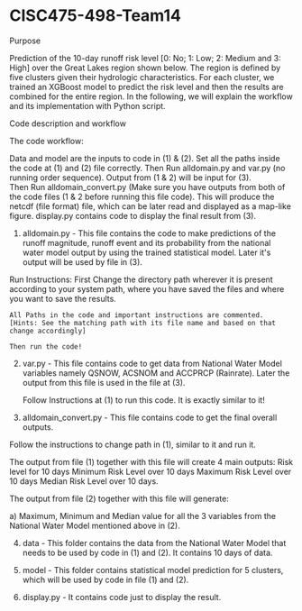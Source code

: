 # CISC475-498-Team14
Purpose

Prediction of the 10-day runoff risk level [0: No; 1: Low; 2: Medium and 3: High] over the Great Lakes region shown below. The region is defined by five clusters given their hydrologic characteristics. For each cluster, we trained an XGBoost model to predict the risk level and then the results are combined for the entire region. In the following, we will explain the workflow and its implementation with Python script.
 

Code description and workflow


The code workflow:

Data and model are the inputs to code in (1) & (2). 
Set all the paths inside the code at (1) and (2) file correctly. 
Then Run alldomain.py and var.py (no running order sequence). 
Output from (1 & 2) will be input for (3).  
Then Run alldomain_convert.py (Make sure you have outputs from both of the code files (1 & 2 before running this file code).
This will produce the netcdf (file format) file, which can be later read and displayed as a map-like figure. 
display.py contains code to display the final result from (3). 

1. alldomain.py - This file contains the code to make predictions of the runoff magnitude, runoff event and its probability from the national water model output by using the trained statistical model. Later it's output will be used by file in (3). 
 
Run Instructions:
	First Change the directory path wherever it is present according to your system path, where you have saved the files and where you want to save the results. 
	
	All Paths in the code and important instructions are commented. 
	[Hints: See the matching path with its file name and based on that change accordingly]
	
	Then run the code! 
2. var.py - This file contains code to get data from National Water Model variables namely QSNOW, ACSNOM and ACCPRCP (Rainrate). Later the output from this file is used in the file at (3).

	Follow Instructions at (1) to run this code. It is exactly similar to it! 


3. alldomain_convert.py - This file contains code to get the final overall outputs. 

Follow the instructions to change path in (1), similar to it and run it. 

The output from file (1) together with this file will create 4 main outputs:
Risk level for 10 days
Minimum Risk Level over 10 days
Maximum Risk Level over 10 days
Median Risk Level over 10 days. 

The output from file (2) together with this file will generate:
	
a) Maximum, Minimum and Median value for all the 3 variables from the National Water Model mentioned above in (2). 
	
	
4. data - This folder contains the data from the National Water Model that needs to be used 
by code in (1) and (2). It contains 10 days of data. 

6. model - This folder contains statistical model prediction for 5 clusters, which will be used by code in file (1) and (2). 

7. display.py - It contains code just to display the result. 

